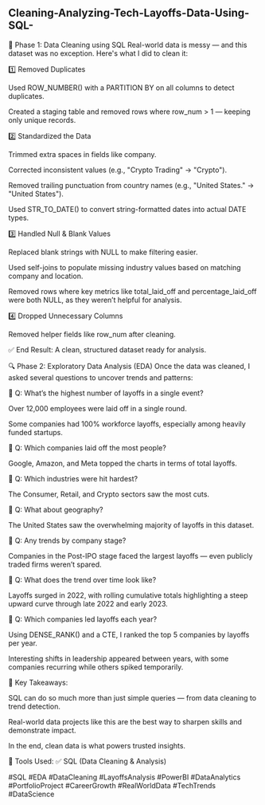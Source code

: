 ## Cleaning-Analyzing-Tech-Layoffs-Data-Using-SQL-

🧹 Phase 1: Data Cleaning using SQL
Real-world data is messy — and this dataset was no exception. Here's what I did to clean it:

1️⃣ Removed Duplicates

Used ROW_NUMBER() with a PARTITION BY on all columns to detect duplicates.

Created a staging table and removed rows where row_num > 1 — keeping only unique records.

2️⃣ Standardized the Data

Trimmed extra spaces in fields like company.

Corrected inconsistent values (e.g., "Crypto Trading" → "Crypto").

Removed trailing punctuation from country names (e.g., "United States." → "United States").

Used STR_TO_DATE() to convert string-formatted dates into actual DATE types.

3️⃣ Handled Null & Blank Values

Replaced blank strings with NULL to make filtering easier.

Used self-joins to populate missing industry values based on matching company and location.

Removed rows where key metrics like total_laid_off and percentage_laid_off were both NULL, as they weren’t helpful for analysis.

4️⃣ Dropped Unnecessary Columns

Removed helper fields like row_num after cleaning.

✅ End Result: A clean, structured dataset ready for analysis.

🔍 Phase 2: Exploratory Data Analysis (EDA)
Once the data was cleaned, I asked several questions to uncover trends and patterns:

📌 Q: What’s the highest number of layoffs in a single event?

Over 12,000 employees were laid off in a single round.

Some companies had 100% workforce layoffs, especially among heavily funded startups.

📌 Q: Which companies laid off the most people?

Google, Amazon, and Meta topped the charts in terms of total layoffs.

📌 Q: Which industries were hit hardest?

The Consumer, Retail, and Crypto sectors saw the most cuts.

📌 Q: What about geography?

The United States saw the overwhelming majority of layoffs in this dataset.

📌 Q: Any trends by company stage?

Companies in the Post-IPO stage faced the largest layoffs — even publicly traded firms weren’t spared.

📌 Q: What does the trend over time look like?

Layoffs surged in 2022, with rolling cumulative totals highlighting a steep upward curve through late 2022 and early 2023.

📌 Q: Which companies led layoffs each year?

Using DENSE_RANK() and a CTE, I ranked the top 5 companies by layoffs per year.

Interesting shifts in leadership appeared between years, with some companies recurring while others spiked temporarily.

🔗 Key Takeaways:

SQL can do so much more than just simple queries — from data cleaning to trend detection.

Real-world data projects like this are the best way to sharpen skills and demonstrate impact.

In the end, clean data is what powers trusted insights.

📁 Tools Used:
✅ SQL (Data Cleaning & Analysis)



#SQL #EDA #DataCleaning #LayoffsAnalysis #PowerBI #DataAnalytics #PortfolioProject #CareerGrowth #RealWorldData #TechTrends #DataScience
